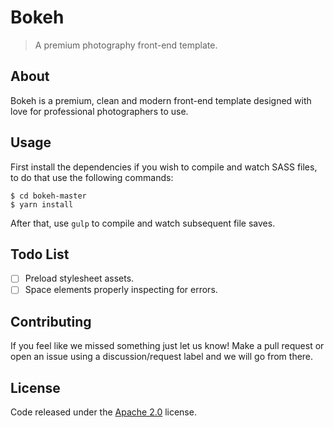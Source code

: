 # Bokeh

> A premium photography front-end template.

## About

Bokeh is a premium, clean and modern front-end template designed with love for professional photographers to use.

## Usage

First install the dependencies if you wish to compile and watch SASS files, to do that use the following commands:

```
$ cd bokeh-master
$ yarn install
```

After that, use ```gulp``` to compile and watch subsequent file saves.

## Todo List

* [ ] Preload stylesheet assets.
* [ ] Space elements properly inspecting for errors.

## Contributing

If you feel like we missed something just let us know! Make a pull request or open an issue using a discussion/request label and we will go from there.

## License

Code released under the [Apache 2.0](LICENSE) license.
